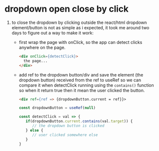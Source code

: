 # dropdown open close by click
1. to close the dropdown by clicking outside the react/html dropdown element/button is not as simple as i expected, it took me around two days to figure out a way to make it work:
   - first wrap the page with onClick, so the app can detect clicks anywhere on the page.

      ```html
      <div onClick={detectClick}>
        the page...
      </div>
      ```
   - add ref to the dropdown button/div and save the element (the dropdown button) received from the ref to useRef so we can compare it when detectClick running using the `contains()` function so when it return true then it mean the user clicked the button.
   
      ```html
      <div ref={ref => {dropdownButton.current = ref}}>
      ```
      ```js
      const dropdownButton = useRef(null)

      const detectClick = val => {
         if(dropdownButton.current.contains(val.target)) {
            // the dropdown button is clicked
         } else {
            // user clicked somewhere else
         }
      }
      ```